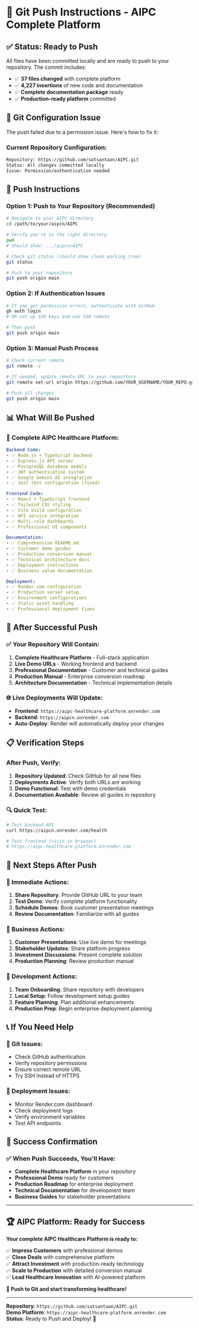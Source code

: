 # 🚀 Git Push Instructions - AIPC Complete Platform

## ✅ **Status: Ready to Push**

All files have been committed locally and are ready to push to your repository. The commit includes:
- ✅ **37 files changed** with complete platform
- ✅ **4,227 insertions** of new code and documentation
- ✅ **Complete documentation package** ready
- ✅ **Production-ready platform** committed

## 🔧 **Git Configuration Issue**

The push failed due to a permission issue. Here's how to fix it:

### **Current Repository Configuration:**
```bash
Repository: https://github.com/satsantaan/AIPC.git
Status: All changes committed locally
Issue: Permission/authentication needed
```

## 🚀 **Push Instructions**

### **Option 1: Push to Your Repository (Recommended)**
```bash
# Navigate to your AIPC directory
cd /path/to/your/aipcn/AIPC

# Verify you're in the right directory
pwd
# Should show: .../aipcn/AIPC

# Check git status (should show clean working tree)
git status

# Push to your repository
git push origin main
```

### **Option 2: If Authentication Issues**
```bash
# If you get permission errors, authenticate with GitHub
gh auth login
# OR set up SSH keys and use SSH remote

# Then push
git push origin main
```

### **Option 3: Manual Push Process**
```bash
# Check current remote
git remote -v

# If needed, update remote URL to your repository
git remote set-url origin https://github.com/YOUR_USERNAME/YOUR_REPO.git

# Push all changes
git push origin main
```

## 📊 **What Will Be Pushed**

### **🎯 Complete AIPC Healthcare Platform:**
```yaml
Backend Code:
- ✅ Node.js + TypeScript backend
- ✅ Express.js API server
- ✅ PostgreSQL database models
- ✅ JWT authentication system
- ✅ Google Gemini AI integration
- ✅ Jest test configuration (fixed)

Frontend Code:
- ✅ React + TypeScript frontend
- ✅ Tailwind CSS styling
- ✅ Vite build configuration
- ✅ API service integration
- ✅ Multi-role dashboards
- ✅ Professional UI components

Documentation:
- ✅ Comprehensive README.md
- ✅ Customer demo guides
- ✅ Production conversion manual
- ✅ Technical architecture docs
- ✅ Deployment instructions
- ✅ Business value documentation

Deployment:
- ✅ Render.com configuration
- ✅ Production server setup
- ✅ Environment configurations
- ✅ Static asset handling
- ✅ Professional deployment fixes
```

## 🎉 **After Successful Push**

### **✅ Your Repository Will Contain:**
1. **Complete Healthcare Platform** - Full-stack application
2. **Live Demo URLs** - Working frontend and backend
3. **Professional Documentation** - Customer and technical guides
4. **Production Manual** - Enterprise conversion roadmap
5. **Architecture Documentation** - Technical implementation details

### **🌐 Live Deployments Will Update:**
- **Frontend**: `https://aipc-healthcare-platform.onrender.com`
- **Backend**: `https://aipcn.onrender.com`
- **Auto-Deploy**: Render will automatically deploy your changes

## 📋 **Verification Steps**

### **After Push, Verify:**
1. **Repository Updated**: Check GitHub for all new files
2. **Deployments Active**: Verify both URLs are working
3. **Demo Functional**: Test with demo credentials
4. **Documentation Available**: Review all guides in repository

### **🔍 Quick Test:**
```bash
# Test backend API
curl https://aipcn.onrender.com/health

# Test frontend (visit in browser)
# https://aipc-healthcare-platform.onrender.com
```

## 🎯 **Next Steps After Push**

### **🎪 Immediate Actions:**
1. **Share Repository**: Provide GitHub URL to your team
2. **Test Demo**: Verify complete platform functionality
3. **Schedule Demos**: Book customer presentation meetings
4. **Review Documentation**: Familiarize with all guides

### **💼 Business Actions:**
1. **Customer Presentations**: Use live demo for meetings
2. **Stakeholder Updates**: Share platform progress
3. **Investment Discussions**: Present complete solution
4. **Production Planning**: Review production manual

### **🔧 Development Actions:**
1. **Team Onboarding**: Share repository with developers
2. **Local Setup**: Follow development setup guides
3. **Feature Planning**: Plan additional enhancements
4. **Production Prep**: Begin enterprise deployment planning

## 📞 **If You Need Help**

### **🔧 Git Issues:**
- Check GitHub authentication
- Verify repository permissions
- Ensure correct remote URL
- Try SSH instead of HTTPS

### **🚀 Deployment Issues:**
- Monitor Render.com dashboard
- Check deployment logs
- Verify environment variables
- Test API endpoints

## 🎉 **Success Confirmation**

### **✅ When Push Succeeds, You'll Have:**
- **Complete Healthcare Platform** in your repository
- **Professional Demo** ready for customers
- **Production Roadmap** for enterprise deployment
- **Technical Documentation** for development team
- **Business Guides** for stakeholder presentations

---

## 🏆 **AIPC Platform: Ready for Success**

**Your complete AIPC Healthcare Platform is ready to:**

✅ **Impress Customers** with professional demos  
✅ **Close Deals** with comprehensive platform  
✅ **Attract Investment** with production-ready technology  
✅ **Scale to Production** with detailed conversion manual  
✅ **Lead Healthcare Innovation** with AI-powered platform  

**🚀 Push to Git and start transforming healthcare!**

---

**Repository**: `https://github.com/satsantaan/AIPC.git`  
**Demo Platform**: `https://aipc-healthcare-platform.onrender.com`  
**Status**: Ready to Push and Deploy! 🎯
